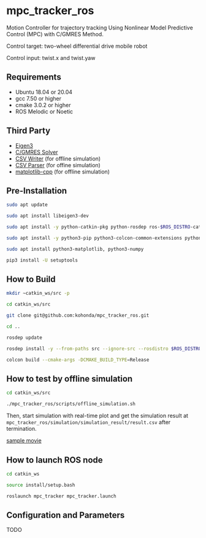 # mpc_tracker_ros
Motion Controller for trajectory tracking Using Nonlinear Model Predictive Control (MPC) with C/GMRES Method.

Control target: two-wheel differential drive mobile robot

Control input: twist.x and twist.yaw

## Requirements

- Ubuntu 18.04 or 20.04
- gcc 7.50 or higher
- cmake 3.0.2 or higher
- ROS Melodic or Noetic



## Third Party

- [Eigen3](https://eigen.tuxfamily.org/index.php?title=Main_Page)
- [C/GMRES Solver](https://github.com/mayataka/autogenu-jupyter)
- [CSV Writer](https://github.com/al-eax/CSVWriter) (for offline simulation)
- [CSV Parser](https://github.com/d99kris/rapidcsv) (for offine simulation)
- [matplotlib-cpp](https://github.com/lava/matplotlib-cpp) (for offline simulation)



## Pre-Installation

```bash
sudo apt update

sudo apt install libeigen3-dev

sudo apt install -y python-catkin-pkg python-rosdep ros-$ROS_DISTRO-catkin

sudo apt install -y python3-pip python3-colcon-common-extensions python3-setuptools python3-vcstool

sudo apt install python3-matplotlib, python3-numpy

pip3 install -U setuptools
```



## How to Build

```bash
mkdir ~catkin_ws/src -p

cd catkin_ws/src

git clone git@github.com:kohonda/mpc_tracker_ros.git

cd ..

rosdep update

rosdep install -y --from-paths src --ignore-src --rosdistro $ROS_DISTRO

colcon build --cmake-args -DCMAKE_BUILD_TYPE=Release 
```



## How to test by offline simulation

```bash
cd catkin_ws/src

./mpc_tracker_ros/scripts/offline_simulation.sh
```

Then, start simulation with real-time plot and get the simulation result at `mpc_tracker_ros/simulation/simulation_result/result.csv` after termination.

[sample movie](movie/sinwave05.gif)



## How to launch ROS node

```bash
cd catkin_ws

source install/setup.bash

roslaunch mpc_tracker mpc_tracker.launch
```



## Configuration and Parameters

TODO
